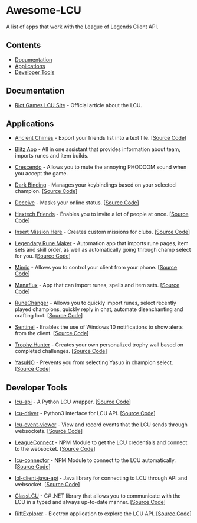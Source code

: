 # Awesome-LCU

A list of apps that work with the League of Legends Client API.


## Contents

* [Documentation](#documentation)
* [Applications](#applications)
* [Developer Tools](#developer-tools)

## Documentation

* [Riot Games LCU Site](https://developer.riotgames.com/league-client-apis.html) - Official article about the LCU.

## Applications

* [Ancient Chimes](https://github.com/ulgg/ancient-chimes) - Export your friends list into a text file. [[Source Code](https://github.com/ulgg/ancient-chimes)]

* [Blitz App](https://blitz.gg/) - All in one assistant that provides information about team, imports runes and item builds.

* [Crescendo](https://github.com/molenzwiebel/crescendo) - Allows you to mute the annoying PHOOOOM sound when you accept the game.

* [Dark Binding](https://github.com/s-coimbra21/dark-binding-gui) - Manages your keybindings based on your selected champion. [[Source Code](https://github.com/s-coimbra21/dark-binding-gui)]

* [Deceive](https://github.com/molenzwiebel/Deceive) - Masks your online status. [[Source Code](https://github.com/molenzwiebel/Deceive)]

* [Hextech Friends](https://hextechfriends.github.io/) - Enables you to invite a lot of people at once. [[Source Code](https://github.com/Soundofdarkness/HextechFriends)]

* [Insert Mission Here](https://github.com/Earleking/2018-Riot-API-Challenge) - Creates custom missions for clubs. [[Source Code](https://github.com/Earleking/2018-Riot-API-Challenge)]

* [Legendary Rune Maker](https://github.com/pipe01/legendary-rune-maker) - Automation app that imports rune pages, item sets and skill order, as well as automatically going through champ select for you. [[Source Code](https://github.com/pipe01/legendary-rune-maker)]

* [Mimic](http://mimic.molenzwiebel.xyz/) - Allows you to control your client from your phone. [[Source Code](https://github.com/molenzwiebel/mimic)]

* [Manaflux](https://ryzzzen.github.io/manaflux/) - App that can import runes, spells and item sets. [[Source Code](https://github.com/Ryzzzen/manaflux)]

* [RuneChanger](https://github.com/stirante/RuneChanger) - Allows you to quickly import runes, select recently played champions, quickly reply in chat, automate disenchanting and crafting loot. [[Source Code](https://github.com/stirante/RuneChanger)]

* [Sentinel](https://github.com/molenzwiebel/Sentinel) - Enables the use of Windows 10 notifications to show alerts from the client. [[Source Code](https://github.com/molenzwiebel/Sentinel)]

* [Trophy Hunter](https://github.com/TiFu/riot-api-challenge-2018) - Creates your own personalized trophy wall based on completed challenges. [[Source Code](https://github.com/TiFu/riot-api-challenge-2018)]

* [YasuNO](https://github.com/pseudonym117/YasuNO) - Prevents you from selecting Yasuo in champion select. [[Source Code](https://github.com/pseudonym117/YasuNO)]

## Developer Tools

* [lcu-api](https://github.com/jjmaldonis/lcu-api) - A Python LCU wrapper. [[Source Code](https://github.com/jjmaldonis/lcu-api)]

* [lcu-driver](https://github.com/sousa-andre/lcu-driver) - Python3 interface for LCU API. [[Source Code](https://github.com/sousa-andre/lcu-driver)]

* [lcu-event-viewer](https://github.com/pipe01/lcu-event-viewer) - View and record events that the LCU sends through websockets. [[Source Code](https://github.com/pipe01/lcu-event-viewer)]

* [LeagueConnect](https://github.com/supergrecko/league-connect) - NPM Module to get the LCU credentials and connect to the websocket. [[Source Code](https://github.com/supergrecko/league-connect)]

* [lcu-connector](https://github.com/Pupix/lcu-connector) - NPM Module to connect to the LCU automatically. [[Source Code](https://github.com/Pupix/lcu-connector)]

* [lol-client-java-api](https://github.com/stirante/lol-client-java-api) - Java library for connecting to LCU through API and websocket. [[Source Code](https://github.com/stirante/lol-client-java-api)]

* [GlassLCU](https://github.com/pipe01/GlassLCU) - C# .NET library that allows you to communicate with the LCU in a typed and always up-to-date manner. [[Source Code](https://github.com/pipe01/GlassLCU)]

* [RiftExplorer](https://github.com/Pupix/rift-explorer) - Electron application to explore the LCU API. [[Source Code](https://github.com/Pupix/rift-explorer)]
